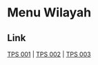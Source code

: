# Menu Wilayah

## Link

[TPS 001](https://github.com/gigit-pemilu/pemilu-2024-82-maluku-utara/tree/main/pilpres/hitung-suara/sub/82-maluku-utara/sub/06-halmahera-timur/sub/09-maba-utara/sub/2004-lolasita/sub/001-tps)
 | 
[TPS 002](https://github.com/gigit-pemilu/pemilu-2024-82-maluku-utara/tree/main/pilpres/hitung-suara/sub/82-maluku-utara/sub/06-halmahera-timur/sub/09-maba-utara/sub/2004-lolasita/sub/002-tps)
 | 
[TPS 003](https://github.com/gigit-pemilu/pemilu-2024-82-maluku-utara/tree/main/pilpres/hitung-suara/sub/82-maluku-utara/sub/06-halmahera-timur/sub/09-maba-utara/sub/2004-lolasita/sub/003-tps)

